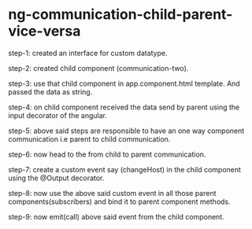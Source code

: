 # ng-communication-child-parent-vice-versa

step-1: created an interface for custom datatype.

step-2: created child component (communication-two).

step-3: use that child component in app.component.html template. And passed the data as string.

step-4: on child component received the data send by parent using the input decorator of the angular.

step-5: above said steps are responsible to have an one way component communication i.e parent to child communication.

step-6: now head to the from child to parent communication.

step-7: create a custom event say (changeHost) in the child component using the @Output decorator.

step-8: now use the above said custom event in all those parent components(subscribers) and bind it to parent component methods.

step-9: now emit(call) above said event from the child component.
